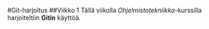 #Git-harjoitus
##Viikko 1
Tällä viikolla *Ohjelmistotekniikka*-kurssilla harjoiteltiin **Gitin** käyttöä.
